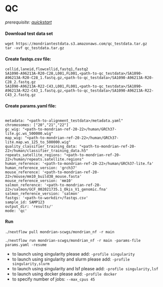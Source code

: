 # QC 

*prerequisite: [quickstart](README.md)*

#### Download test data set

```
wget https://mondriantestdata.s3.amazonaws.com/qc_testdata.tar.gz
tar -xvf qc_testdata.tar.gz
```

#### Create fastqs.csv file:
```
cellid,laneid,flowcellid,fastq1,fastq2
SA1090-A96213A-R20-C28,L001,FL001,<path-to-qc_testdata>/SA1090-A96213A-R20-C28_1.fastq.gz,<path-to-qc_testdata>/SA1090-A96213A-R20-C28_2.fastq.gz
SA1090-A96213A-R22-C43,L001,FL001,<path-to-qc_testdata>/SA1090-A96213A-R22-C43_1.fastq.gz,<path-to-qc_testdata>/SA1090-A96213A-R22-C43_2.fastq.gz
```


#### Create params.yaml file:

```

metadata: "<path-to-alignment_testdata>/metadata.yaml"
chromosomes: ["20","21","22"]
gc_wig: "<path-to-mondrian-ref-20-22>/human/GRCh37-lite.gc.ws_500000.wig"
map_wig: "<path-to-mondrian-ref-20-22>/human/GRCh37-lite.map.ws_125_to_500000.wig"
quality_classifier_training_data: "<path-to-mondrian-ref-20-22>/human/classifier_training_data.h5"
repeats_satellite_regions: "<path-to-mondrian-ref-20-22>/human/repeats.satellite.regions"
human_reference: '<path-to-mondrian-ref-20-22>/human/GRCh37-lite.fa'
human_reference_version: 'grch37'
mouse_reference: '<path-to-mondrian-ref-20-22>/mouse/mm10_build38_mouse.fasta'
mouse_reference_version: 'mm10'
salmon_reference: '<path-to-mondrian-ref-20-22>/salmon/GCF_002021735.1_Okis_V1_genomic.fna'
salmon_reference_version: 'salmon'
fastqs: '<path-to-workdir>/fastqs.csv'
sample_id: SAMP123
output_dir: 'results/'
mode: 'qc'
```

#### Run
```
./nextflow pull mondrian-scwgs/mondrian_nf -r main

./nextflow run mondrian-scwgs/mondrian_nf -r main -params-file params.yaml -resume
```

- to launch using singularity please add: `-profile singularity`
- to launch using singularity and slurm please add: `-profile singularity,slurm`
- to launch using singularity and lsf please add: `-profile singularity,lsf`
- to launch using docker please add: `-profile docker`
- to specify number of jobs: `--max_cpus 45`
